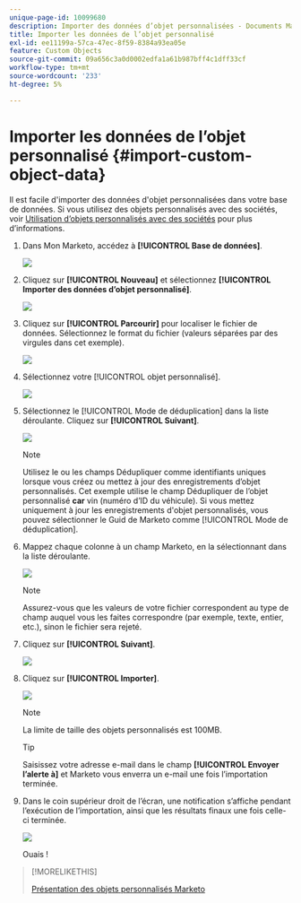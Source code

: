 ```yaml
---
unique-page-id: 10099680
description: Importer des données d’objet personnalisées - Documents Marketo - Documentation du produit
title: Importer les données de l’objet personnalisé
exl-id: ee11199a-57ca-47ec-8f59-8384a93ea05e
feature: Custom Objects
source-git-commit: 09a656c3a0d0002edfa1a61b987bff4c1dff33cf
workflow-type: tm+mt
source-wordcount: '233'
ht-degree: 5%

---
```


# Importer les données de l’objet personnalisé {#import-custom-object-data}

Il est facile d&#39;importer des données d&#39;objet personnalisées dans votre base de données. Si vous utilisez des objets personnalisés avec des sociétés, voir [Utilisation d’objets personnalisés avec des sociétés](/help/marketo/product-docs/administration/marketo-custom-objects/understanding-marketo-custom-objects.md#using-custom-objects-with-companies) pour plus d’informations.

1. Dans Mon Marketo, accédez à **[!UICONTROL Base de données]**.

   ![](assets/import-custom-object-data-1.png)

1. Cliquez sur **[!UICONTROL Nouveau]** et sélectionnez **[!UICONTROL Importer des données d’objet personnalisé]**.

   ![](assets/import-custom-object-data-2.png)

1. Cliquez sur **[!UICONTROL Parcourir]** pour localiser le fichier de données. Sélectionnez le format du fichier (valeurs séparées par des virgules dans cet exemple).

   ![](assets/import-custom-object-data-3.png)

1. Sélectionnez votre [!UICONTROL objet personnalisé].

   ![](assets/import-custom-object-data-4.png)

1. Sélectionnez le [!UICONTROL Mode de déduplication] dans la liste déroulante. Cliquez sur **[!UICONTROL Suivant]**.

   ![](assets/import-custom-object-data-5.png)

   >[!NOTE]
   >
   >Utilisez le ou les champs Dédupliquer comme identifiants uniques lorsque vous créez ou mettez à jour des enregistrements d’objet personnalisés. Cet exemple utilise le champ Dédupliquer de l’objet personnalisé **car** vin (numéro d’ID du véhicule). Si vous mettez uniquement à jour les enregistrements d&#39;objet personnalisés, vous pouvez sélectionner le Guid de Marketo  comme [!UICONTROL Mode de déduplication].

1. Mappez chaque colonne à un champ Marketo, en la sélectionnant dans la liste déroulante.

   ![](assets/import-custom-object-data-6.png)

   >[!NOTE]
   >
   >Assurez-vous que les valeurs de votre fichier correspondent au type de champ auquel vous les faites correspondre (par exemple, texte, entier, etc.), sinon le fichier sera rejeté.

1. Cliquez sur **[!UICONTROL Suivant]**.

   ![](assets/import-custom-object-data-7.png)

1. Cliquez sur **[!UICONTROL Importer]**.

   ![](assets/import-custom-object-data-8.png)

   >[!NOTE]
   >
   >La limite de taille des objets personnalisés est 100MB.

   >[!TIP]
   >
   >Saisissez votre adresse e-mail dans le champ **[!UICONTROL Envoyer l’alerte à]** et Marketo vous enverra un e-mail une fois l’importation terminée.

1. Dans le coin supérieur droit de l’écran, une notification s’affiche pendant l’exécution de l’importation, ainsi que les résultats finaux une fois celle-ci terminée.

   ![](assets/import-custom-object-data-9.png)

   Ouais !

>[!MORELIKETHIS]
>
>[Présentation des objets personnalisés Marketo](/help/marketo/product-docs/administration/marketo-custom-objects/understanding-marketo-custom-objects.md)
